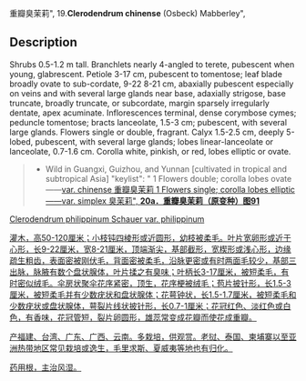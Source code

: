 重瓣臭茉莉",
19.**Clerodendrum chinense** (Osbeck) Mabberley",

## Description
Shrubs 0.5-1.2 m tall. Branchlets nearly 4-angled to terete, pubescent when young, glabrescent. Petiole 3-17 cm, pubescent to tomentose; leaf blade broadly ovate to sub-cordate, 9-22  8-21 cm, abaxially pubescent especially on veins and with several large glands near base, adaxially strigose, base truncate, broadly truncate, or subcordate, margin sparsely irregularly dentate, apex acuminate. Inflorescences terminal, dense corymbose cymes; peduncle tomentose; bracts lanceolate, 1.5-3 cm; pubescent, with several large glands. Flowers single or double, fragrant. Calyx 1.5-2.5 cm, deeply 5-lobed, pubescent, with several large glands; lobes linear-lanceolate or lanceolate, 0.7-1.6 cm. Corolla white, pinkish, or red, lobes elliptic or ovate.

> * Wild in Guangxi, Guizhou, and Yunnan [cultivated in tropical and subtropical Asia]
  "keylist": "
1 Flowers double; corolla lobes ovate——<a href='/info/Clerodendrum chinense var. chinense?t=foc'>var. chinense 重瓣臭茉莉
1 Flowers single; corolla lobes elliptic——<a href='/info/Clerodendrum chinense var. simplex?t=foc'>var. simplex 臭茉莉",
**20a．重瓣臭茉莉（原变种）图91**

Clerodendrum philippinum Schauer var. philippinum

灌木，高50-120厘米；小枝钝四棱形或近圆形，幼枝被柔毛。叶片宽卵形或近于心形，长9-22厘米，宽8-21厘米，顶端渐尖，基部截形，宽楔形或浅心形，边缘疏生粗齿，表面密被刚伏毛，背面密被柔毛，沿脉更密或有时两面毛较少，基部三出脉，脉腋有数个盘状腺体，叶片揉之有臭味；叶柄长3-17厘米，被短柔毛，有时密似绒毛。伞房状聚伞花序紧密，顶生，花序梗被绒毛；苞片披针形，长1.5-3厘米，被短柔毛并有少数疣状和盘状腺体；花萼钟状，长1.5-1.7厘米，被短柔毛和少数疣状或盘状腺体，萼裂片线状披针形，长0.7-1厘米；花冠红色、淡红色或白色，有香味，花冠管短，裂片卵圆形，雄蕊常变成花瓣而使花成重瓣。

产福建、台湾、广东、广西、云南。多栽培，供观赏。老挝、泰国、柬埔寨以至亚洲热带地区常见栽培或逸生，毛里求斯、夏威夷等地也有归化。

药用根，主治风湿。
